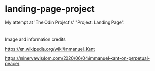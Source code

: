 # landing-page-project
My attempt at 'The Odin Project's' "Project: Landing Page".
#
Image and information credits:

https://en.wikipedia.org/wiki/Immanuel_Kant

https://minervawisdom.com/2020/06/04/immanuel-kant-on-perpetual-peace/

